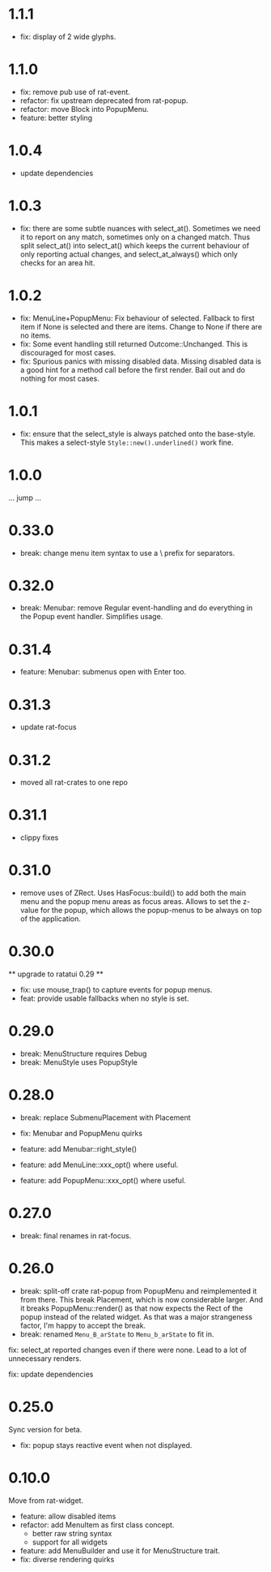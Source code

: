 # 1.1.1

* fix: display of 2 wide glyphs.

# 1.1.0

* fix: remove pub use of rat-event.
* refactor: fix upstream deprecated from rat-popup.
* refactor: move Block into PopupMenu.
* feature: better styling

# 1.0.4

* update dependencies

# 1.0.3

* fix: there are some subtle nuances with select_at().
  Sometimes we need it to report on any match, sometimes only on a changed match.
  Thus split select_at() into select_at() which keeps the current behaviour
  of only reporting actual changes, and select_at_always() which only
  checks for an area hit.

# 1.0.2

* fix: MenuLine+PopupMenu: Fix behaviour of selected.
  Fallback to first item if None is selected and there are items.
  Change to None if there are no items.
* fix: Some event handling still returned Outcome::Unchanged.
  This is discouraged for most cases.
* fix: Spurious panics with missing disabled data.
  Missing disabled data is a good hint for a method call before the
  first render. Bail out and do nothing for most cases.

# 1.0.1

* fix: ensure that the select_style is always patched onto the
  base-style. This makes a select-style `Style::new().underlined()`
  work fine.

# 1.0.0

... jump ...

# 0.33.0

* break: change menu item syntax to use a \\ prefix for separators.

# 0.32.0

* break: Menubar: remove Regular event-handling and do everything
  in the Popup event handler. Simplifies usage.

# 0.31.4

* feature: Menubar: submenus open with Enter too.

# 0.31.3

* update rat-focus

# 0.31.2

* moved all rat-crates to one repo

# 0.31.1

* clippy fixes

# 0.31.0

* remove uses of ZRect.
  Uses HasFocus::build() to add both the main menu and the popup menu areas
  as focus areas. Allows to set the z-value for the popup, which allows
  the popup-menus to be always on top of the application.

# 0.30.0

** upgrade to ratatui 0.29 **

* fix: use mouse_trap() to capture events for popup menus.
* feat: provide usable fallbacks when no style is set.

# 0.29.0

* break: MenuStructure requires Debug
* break: MenuStyle uses PopupStyle

# 0.28.0

* break: replace SubmenuPlacement with Placement

* fix: Menubar and PopupMenu quirks

* feature: add Menubar::right_style()
* feature: add MenuLine::xxx_opt() where useful.
* feature: add PopupMenu::xxx_opt() where useful.

# 0.27.0

* break: final renames in rat-focus.

# 0.26.0

* break: split-off crate rat-popup from PopupMenu and
  reimplemented it from there. This break Placement, which is
  now considerable larger. And it breaks PopupMenu::render()
  as that now expects the Rect of the popup instead of the
  related widget.
  As that was a major strangeness factor, I'm happy to accept the break.
* break: renamed `Menu_B_arState` to `Menu_b_arState` to fit in.

fix: select_at reported changes even if there were none. Lead to
a lot of unnecessary renders.

fix: update dependencies

# 0.25.0

Sync version for beta.

* fix: popup stays reactive event when not displayed.

# 0.10.0

Move from rat-widget.

* feature: allow disabled items
* refactor: add MenuItem as first class concept.
    * better raw string syntax
    * support for all widgets
* feature: add MenuBuilder and use it for MenuStructure trait.
* fix: diverse rendering quirks